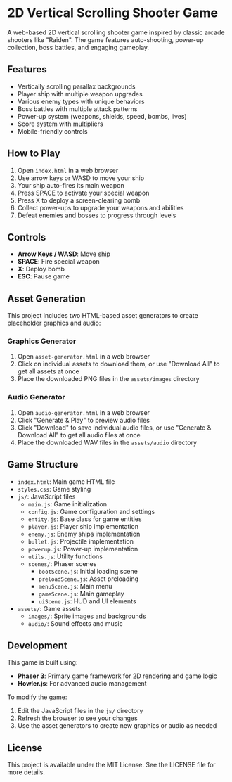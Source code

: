 # 2D Vertical Scrolling Shooter Game

A web-based 2D vertical scrolling shooter game inspired by classic arcade shooters like "Raiden". The game features auto-shooting, power-up collection, boss battles, and engaging gameplay.

## Features

- Vertically scrolling parallax backgrounds
- Player ship with multiple weapon upgrades
- Various enemy types with unique behaviors
- Boss battles with multiple attack patterns
- Power-up system (weapons, shields, speed, bombs, lives)
- Score system with multipliers
- Mobile-friendly controls

## How to Play

1. Open `index.html` in a web browser
2. Use arrow keys or WASD to move your ship
3. Your ship auto-fires its main weapon
4. Press SPACE to activate your special weapon
5. Press X to deploy a screen-clearing bomb
6. Collect power-ups to upgrade your weapons and abilities
7. Defeat enemies and bosses to progress through levels

## Controls

- **Arrow Keys / WASD**: Move ship
- **SPACE**: Fire special weapon
- **X**: Deploy bomb
- **ESC**: Pause game

## Asset Generation

This project includes two HTML-based asset generators to create placeholder graphics and audio:

### Graphics Generator

1. Open `asset-generator.html` in a web browser
2. Click on individual assets to download them, or use "Download All" to get all assets at once
3. Place the downloaded PNG files in the `assets/images` directory

### Audio Generator

1. Open `audio-generator.html` in a web browser
2. Click "Generate & Play" to preview audio files
3. Click "Download" to save individual audio files, or use "Generate & Download All" to get all audio files at once
4. Place the downloaded WAV files in the `assets/audio` directory

## Game Structure

- `index.html`: Main game HTML file
- `styles.css`: Game styling
- `js/`: JavaScript files
  - `main.js`: Game initialization
  - `config.js`: Game configuration and settings
  - `entity.js`: Base class for game entities
  - `player.js`: Player ship implementation
  - `enemy.js`: Enemy ships implementation
  - `bullet.js`: Projectile implementation
  - `powerup.js`: Power-up implementation
  - `utils.js`: Utility functions
  - `scenes/`: Phaser scenes
    - `bootScene.js`: Initial loading scene
    - `preloadScene.js`: Asset preloading
    - `menuScene.js`: Main menu
    - `gameScene.js`: Main gameplay
    - `uiScene.js`: HUD and UI elements
- `assets/`: Game assets
  - `images/`: Sprite images and backgrounds
  - `audio/`: Sound effects and music

## Development

This game is built using:

- **Phaser 3**: Primary game framework for 2D rendering and game logic
- **Howler.js**: For advanced audio management

To modify the game:

1. Edit the JavaScript files in the `js/` directory
2. Refresh the browser to see your changes
3. Use the asset generators to create new graphics or audio as needed

## License

This project is available under the MIT License. See the LICENSE file for more details.
